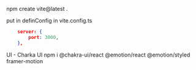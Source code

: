npm create vite@latest .

put in definConfig in vite.config.ts
```json
    server: {
        port: 3000,
    },
```
UI - Charka UI
npm i @chakra-ui/react @emotion/react @emotion/styled framer-motion



